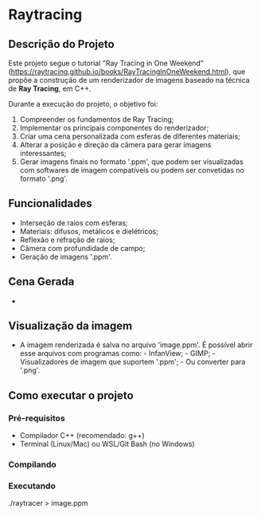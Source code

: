 # Raytracing

## Descrição do Projeto

Este projeto segue o tutorial "Ray Tracing in One Weekend" (https://raytracing.github.io/books/RayTracingInOneWeekend.html), que propõe a construção de um renderizador de imagens baseado na técnica de **Ray Tracing**, em C++.

Durante a execução do projeto, o objetivo foi:
1. Compreender os fundamentos de Ray Tracing;
2. Implementar os principais componentes do renderizador;
3. Criar uma cena personalizada com esferas de diferentes materiais;
4. Alterar a posição e direção da câmera para gerar imagens interessantes;
5. Gerar imagens finais no formato '.ppm', que podem ser visualizadas com softwares de imagem compatíveis ou podem ser convetidas no formato '.png'.

## Funcionalidades

- Interseção de raios com esferas;
- Materiais: difusos, metálicos e dielétricos;
- Reflexão e refração de raios;
- Câmera com profundidade de campo;
- Geração de imagens '.ppm'.

## Cena Gerada
-

## Visualização da imagem
- A imagem renderizada é salva no arquivo 'image.ppm'. É possível abrir esse arquivos com programas como:
      - InfanView;
      - GIMP;
      - Visualizadores de imagem que suportem '.ppm';
      - Ou converter para '.png'.

## Como executar o projeto

### Pré-requisitos

- Compilador C++ (recomendado: g++)
- Terminal (Linux/Mac) ou WSL/Git Bash (no Windows)

### Compilando

### Executando
./raytracer > image.ppm
